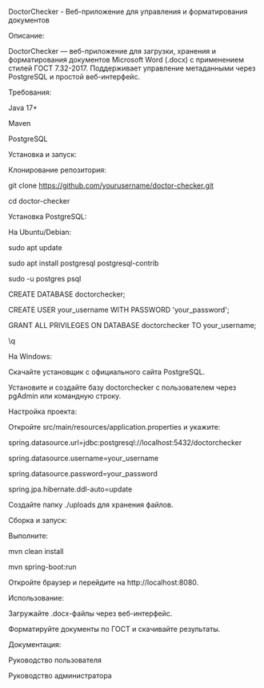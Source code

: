 DoctorChecker - Веб-приложение для управления и форматирования документов

Описание:

DoctorChecker — веб-приложение для загрузки, хранения и форматирования документов Microsoft Word (.docx) с применением стилей ГОСТ 7.32-2017. Поддерживает управление метаданными через PostgreSQL и простой веб-интерфейс.

Требования:

Java 17+

Maven

PostgreSQL

Установка и запуск:

Клонирование репозитория:

git clone https://github.com/yourusername/doctor-checker.git

cd doctor-checker

Установка PostgreSQL:

На Ubuntu/Debian:

sudo apt update

sudo apt install postgresql postgresql-contrib

sudo -u postgres psql

CREATE DATABASE doctorchecker;

CREATE USER your_username WITH PASSWORD 'your_password';

GRANT ALL PRIVILEGES ON DATABASE doctorchecker TO your_username;

\q

На Windows:

Скачайте установщик с официального сайта PostgreSQL.

Установите и создайте базу doctorchecker с пользователем через pgAdmin или командную строку.

Настройка проекта:

Откройте src/main/resources/application.properties и укажите:

spring.datasource.url=jdbc:postgresql://localhost:5432/doctorchecker

spring.datasource.username=your_username

spring.datasource.password=your_password

spring.jpa.hibernate.ddl-auto=update

Создайте папку ./uploads для хранения файлов.

Сборка и запуск:

Выполните:

mvn clean install

mvn spring-boot:run

Откройте браузер и перейдите на http://localhost:8080.

Использование:

Загружайте .docx-файлы через веб-интерфейс.

Форматируйте документы по ГОСТ и скачивайте результаты.

Документация:

Руководство пользователя

Руководство администратора
